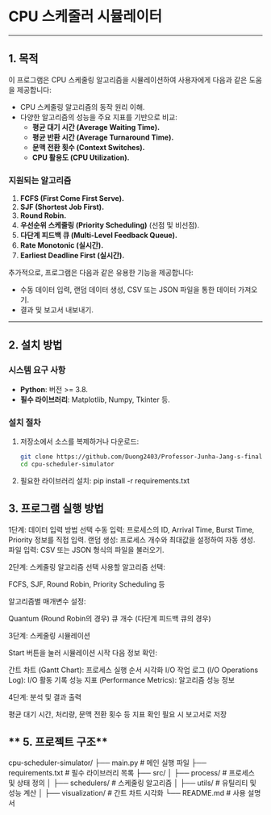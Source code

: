 # CPU 스케줄러 시뮬레이터

---

## **1. 목적**

이 프로그램은 CPU 스케줄링 알고리즘을 시뮬레이션하여 사용자에게 다음과 같은 도움을 제공합니다:
- CPU 스케줄링 알고리즘의 동작 원리 이해.
- 다양한 알고리즘의 성능을 주요 지표를 기반으로 비교:
  - **평균 대기 시간 (Average Waiting Time).**
  - **평균 반환 시간 (Average Turnaround Time).**
  - **문맥 전환 횟수 (Context Switches).**
  - **CPU 활용도 (CPU Utilization).**

### **지원되는 알고리즘**
1. **FCFS (First Come First Serve).**
2. **SJF (Shortest Job First).**
3. **Round Robin.**
4. **우선순위 스케줄링 (Priority Scheduling)** (선점 및 비선점).
5. **다단계 피드백 큐 (Multi-Level Feedback Queue).**
6. **Rate Monotonic (실시간).**
7. **Earliest Deadline First (실시간).**

추가적으로, 프로그램은 다음과 같은 유용한 기능을 제공합니다:
- 수동 데이터 입력, 랜덤 데이터 생성, CSV 또는 JSON 파일을 통한 데이터 가져오기.
- 결과 및 보고서 내보내기.

---

## **2. 설치 방법**

### **시스템 요구 사항**
- **Python**: 버전 >= 3.8.
- **필수 라이브러리**: Matplotlib, Numpy, Tkinter 등.

### **설치 절차**
1. 저장소에서 소스를 복제하거나 다운로드: 
    ```bash
   git clone https://github.com/Duong2403/Professor-Junha-Jang-s-final-exam.git
   cd cpu-scheduler-simulator
3. 필요한 라이브러리 설치:
   pip install -r requirements.txt

## **3. 프로그램 실행 방법**

1단계: 데이터 입력 방법 선택
수동 입력: 프로세스의 ID, Arrival Time, Burst Time, Priority 정보를 직접 입력.
랜덤 생성: 프로세스 개수와 최대값을 설정하여 자동 생성.
파일 입력: CSV 또는 JSON 형식의 파일을 불러오기.

2단계: 스케줄링 알고리즘 선택
사용할 알고리즘 선택:

FCFS, SJF, Round Robin, Priority Scheduling 등


알고리즘별 매개변수 설정:

Quantum (Round Robin의 경우)
큐 개수 (다단계 피드백 큐의 경우)



3단계: 스케줄링 시뮬레이션

Start 버튼을 눌러 시뮬레이션 시작
다음 정보 확인:

간트 차트 (Gantt Chart): 프로세스 실행 순서 시각화
I/O 작업 로그 (I/O Operations Log): I/O 활동 기록
성능 지표 (Performance Metrics): 알고리즘 성능 정보



4단계: 분석 및 결과 출력

평균 대기 시간, 처리량, 문맥 전환 횟수 등 지표 확인
필요 시 보고서로 저장

## ** 5. 프로젝트 구조**
cpu-scheduler-simulator/
├── main.py # 메인 실행 파일
├── requirements.txt # 필수 라이브러리 목록
├── src/
│   ├── process/ # 프로세스 및 상태 정의
│   ├── schedulers/ # 스케줄링 알고리즘
│   ├── utils/ # 유틸리티 및 성능 계산
│   ├── visualization/ # 간트 차트 시각화
└── README.md # 사용 설명서
   
